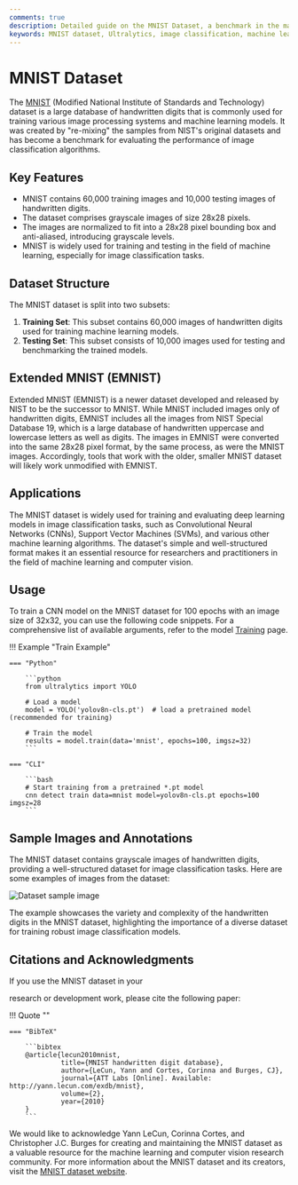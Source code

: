 ```yaml
---
comments: true
description: Detailed guide on the MNIST Dataset, a benchmark in the machine learning community for image classification tasks. Learn about its structure, usage and application.
keywords: MNIST dataset, Ultralytics, image classification, machine learning, computer vision, deep learning, AI, dataset guide
---
```


# MNIST Dataset

The [MNIST](http://yann.lecun.com/exdb/mnist/) (Modified National Institute of Standards and Technology) dataset is a large database of handwritten digits that is commonly used for training various image processing systems and machine learning models. It was created by "re-mixing" the samples from NIST's original datasets and has become a benchmark for evaluating the performance of image classification algorithms.

## Key Features

- MNIST contains 60,000 training images and 10,000 testing images of handwritten digits.
- The dataset comprises grayscale images of size 28x28 pixels.
- The images are normalized to fit into a 28x28 pixel bounding box and anti-aliased, introducing grayscale levels.
- MNIST is widely used for training and testing in the field of machine learning, especially for image classification tasks.

## Dataset Structure

The MNIST dataset is split into two subsets:

1. **Training Set**: This subset contains 60,000 images of handwritten digits used for training machine learning models.
2. **Testing Set**: This subset consists of 10,000 images used for testing and benchmarking the trained models.

## Extended MNIST (EMNIST)

Extended MNIST (EMNIST) is a newer dataset developed and released by NIST to be the successor to MNIST. While MNIST included images only of handwritten digits, EMNIST includes all the images from NIST Special Database 19, which is a large database of handwritten uppercase and lowercase letters as well as digits. The images in EMNIST were converted into the same 28x28 pixel format, by the same process, as were the MNIST images. Accordingly, tools that work with the older, smaller MNIST dataset will likely work unmodified with EMNIST.

## Applications

The MNIST dataset is widely used for training and evaluating deep learning models in image classification tasks, such as Convolutional Neural Networks (CNNs), Support Vector Machines (SVMs), and various other machine learning algorithms. The dataset's simple and well-structured format makes it an essential resource for researchers and practitioners in the field of machine learning and computer vision.

## Usage

To train a CNN model on the MNIST dataset for 100 epochs with an image size of 32x32, you can use the following code snippets. For a comprehensive list of available arguments, refer to the model [Training](../../modes/train.md) page.

!!! Example "Train Example"

    === "Python"

        ```python
        from ultralytics import YOLO

        # Load a model
        model = YOLO('yolov8n-cls.pt')  # load a pretrained model (recommended for training)

        # Train the model
        results = model.train(data='mnist', epochs=100, imgsz=32)
        ```

    === "CLI"

        ```bash
        # Start training from a pretrained *.pt model
        cnn detect train data=mnist model=yolov8n-cls.pt epochs=100 imgsz=28
        ```

## Sample Images and Annotations

The MNIST dataset contains grayscale images of handwritten digits, providing a well-structured dataset for image classification tasks. Here are some examples of images from the dataset:

![Dataset sample image](https://upload.wikimedia.org/wikipedia/commons/2/27/MnistExamples.png)

The example showcases the variety and complexity of the handwritten digits in the MNIST dataset, highlighting the importance of a diverse dataset for training robust image classification models.

## Citations and Acknowledgments

If you use the MNIST dataset in your

research or development work, please cite the following paper:

!!! Quote ""

    === "BibTeX"

        ```bibtex
        @article{lecun2010mnist,
                 title={MNIST handwritten digit database},
                 author={LeCun, Yann and Cortes, Corinna and Burges, CJ},
                 journal={ATT Labs [Online]. Available: http://yann.lecun.com/exdb/mnist},
                 volume={2},
                 year={2010}
        }
        ```

We would like to acknowledge Yann LeCun, Corinna Cortes, and Christopher J.C. Burges for creating and maintaining the MNIST dataset as a valuable resource for the machine learning and computer vision research community. For more information about the MNIST dataset and its creators, visit the [MNIST dataset website](http://yann.lecun.com/exdb/mnist/).
